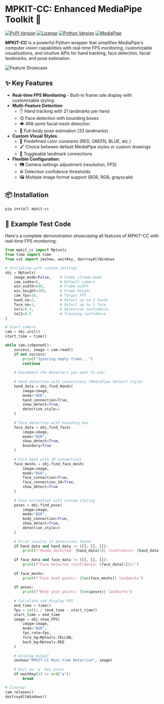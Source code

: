 # MPKIT-CC: Enhanced MediaPipe Toolkit 🚀

[![PyPI Version](https://img.shields.io/pypi/v/mpkit-cc?color=blue&logo=pypi)](https://pypi.org/project/mpkit-cc/)
[![License](https://img.shields.io/badge/license-MIT-green)](https://opensource.org/licenses/MIT)
[![Python Version](https://img.shields.io/badge/python-3.7%2B-blue?logo=python)](https://www.python.org/)
[![MediaPipe](https://img.shields.io/badge/MediaPipe-FF6F00?logo=mediapipe&logoColor=white)](https://mediapipe.dev/)

**MPKIT-CC** is a powerful Python wrapper that simplifies MediaPipe's computer vision capabilities with real-time FPS monitoring, customizable visualizations, and intuitive APIs for hand tracking, face detection, facial landmarks, and pose estimation.

![Feature Showcase](https://via.placeholder.com/800x450/2d2d2d/ffffff?text=Hand+Tracking+%7C+Face+Mesh+%7C+Pose+Estimation+%7C+Real-time+FPS)

## ✨ Key Features

- **Real-time FPS Monitoring** - Built-in frame rate display with customizable styling
- **Multi-Feature Detection**:
  - ✋ Hand tracking with 21 landmarks per hand
  - 😊 Face detection with bounding boxes
  - 👁️ 468-point facial mesh detection
  - 🧍 Full-body pose estimation (33 landmarks)
- **Custom Visual Styles**:
  - 🎨 Predefined color constants (RED, GREEN, BLUE, etc.)
  - 🖌️ Choice between default MediaPipe styles or custom drawings
  - 🔗 Toggleable landmark connections
- **Flexible Configuration**:
  - 📷 Camera settings adjustment (resolution, FPS)
  - ⚙️ Detection confidence thresholds
  - 🖼️ Multiple image format support (BGR, RGB, grayscale)

## 📦 Installation

```bash
pip install mpkit-cc
```

## 🧪 Example Test Code

Here's a complete demonstration showcasing all features of MPKIT-CC with real-time FPS monitoring:

```python
from mpkit_cc import Mptools
from time import time
from cv2 import imshow, waitKey, destroyAllWindows

# Initialize with custom settings
obj = Mptools(
    image_mode=False,    # Video stream mode
    cam_index=0,         # Default camera
    win_width=640,       # Frame width
    win_height=360,      # Frame height
    cam_fps=30,          # Target FPS
    hand_no=2,           # Detect up to 2 hands
    face_no=1,           # Detect up to 1 face
    tol1=0.5,            # Detection confidence
    tol2=0.5             # Tracking confidence
)

# Start camera
cam = obj.init()
start_time = time()

while cam.isOpened():
    success, image = cam.read()
    if not success:
        print("Ignoring empty frame...")
        continue
    
    # Uncomment the detectors you want to use:
    
    # Hand detection with connections (MediaPipe default style)
    hand_data = obj.find_Hands(
        image=image,
        mode="BGR",
        hand_connection=True,
        show_detect=True,
        detection_style=1
    )
    
    # Face detection with bounding box
    face_data = obj.find_face(
        image=image,
        mode="BGR",
        show_detect=True,
        boundary=True
    )
    
    # Face mesh with 3D connections
    face_meshs = obj.find_face_mesh(
        image=image,
        mode="BGR",
        face_connection=True,
        face_connection_3d=True,
        show_detect=True
    )
    
    # Pose estimation with custom styling
    poses = obj.find_pose(
        image=image,
        mode="BGR",
        body_connection=True,
        show_detect=True,
        detection_style=0
    )
    
    # Print results if detections found
    if hand_data and hand_data != ([], [], []):
        print(f"Hands detected: {hand_data[1]} (Confidence: {hand_data[2]}%)")
    
    if face_data and face_data != ([], [], []):
        print(f"Face detected (Confidence: {face_data[2]}%)")
    
    if face_meshs:
        print(f"Face mesh points: {len(face_meshs)} landmarks")
    
    if poses:
        print(f"Body pose points: {len(poses)} landmarks")
    
    # Calculate and display FPS
    end_time = time()
    fps = int(1 / (end_time - start_time))
    start_time = end_time
    image = obj.show_FPS(
        image=image,
        mode="BGR",
        fps_rate=fps,
        fore_bg=Mptools.YELLOW,
        back_bg=Mptools.RED
    )
    
    # Display output
    imshow("MPKIT-CC Real-time Detection", image)
    
    # Exit on 'q' key press
    if waitKey(1) == ord("q"):
        break

# Cleanup
cam.release()
destroyAllWindows()
```
